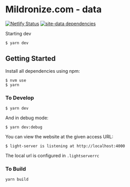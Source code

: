 # Mildronize.com - data

[![Netlify Status](https://api.netlify.com/api/v1/badges/99ea2040-2728-4b09-860b-f3b3f49edd72/deploy-status)](https://app.netlify.com/sites/mildronize-data/deploys)
[![site-data dependencies](https://img.shields.io/david/mildronize/site-data)](https://david-dm.org/mildronize/site-data)

Starting dev

```
$ yarn dev
```

## Getting Started

Install all dependencies using npm:

```
$ nvm use
$ yarn
```

### To Develop

```
$ yarn dev
```
 And in debug mode:
 
```
$ yarn dev:debug
```

You can view the website at the given access URL:
```
$ light-server is listening at http://localhost:4000
```

The local url is configured in `.lightserverrc`

### To Build

```
yarn build
```
